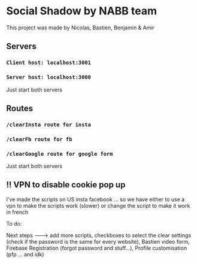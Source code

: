 # Social Shadow by NABB team

This project was made by Nicolas, Bastien, Benjamin & Amir




## Servers

### `Client host: localhost:3001`

### `Server host: localhost:3000`

Just start both servers



## Routes

### `/clearInsta route for insta`

### `/clearFb route for fb`

### `/clearGoogle route for google form`

Just start both servers

## !! VPN to disable cookie pop up 

I've made the scripts on US insta facebook ... so we have either to use a vpn to make the scripts work (slower) or 
change the script to make it work in french


To do: 

Next steps ---> add more scripts,
                checkboxes to select the clear settings (check if the password is the same for every website), 
                Bastien video form, 
                Firebase Registration (forgot password and stuff...), 
                Profile customisation (pfp ... and idk)